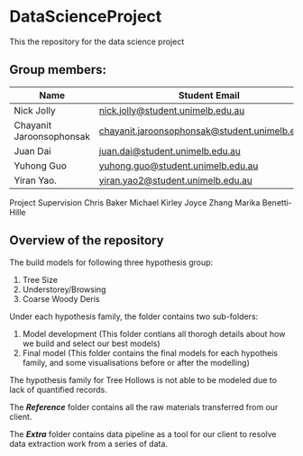 # DataScienceProject
This the repository for the data science project 

## Group members:
| Name                   |Student Email                                   |
|------------------------|------------------------------------------------|
|Nick Jolly              |nick.jolly@student.unimelb.edu.au               |
|Chayanit Jaroonsophonsak|chayanit.jaroonsophonsak@student.unimelb.edu.au |
|Juan Dai                |juan.dai@student.unimelb.edu.au                 |
|Yuhong Guo	             |yuhong.guo@student.unimelb.edu.au               |
|Yiran Yao.              |yiran.yao2@student.unimelb.edu.au               |

Project Supervision
Chris Baker
Michael Kirley
Joyce Zhang 
Marika Benetti-Hille 


## Overview of the repository

The build models for following three hypothesis group:
1. Tree Size
2. Understorey/Browsing
3. Coarse Woody Deris

Under each hypothesis family, the folder contains two sub-folders:
1. Model development (This folder contians all thorogh details about how we build and select our best models)
2. Final model (This folder contains the final models for each hypotheis family, and some visualisations before or after the modelling)


The hypothesis family for Tree Hollows is not able to be modeled due to lack of quantified records.

The **_Reference_** folder contains all the raw materials transferred from our client.

The **_Extra_** folder contains data pipeline as a tool for our client to resolve data extraction work from a series of data.


